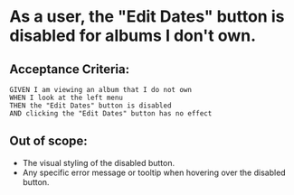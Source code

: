 # As a user, the "Edit Dates" button is disabled for albums I don't own.

## Acceptance Criteria:

```
GIVEN I am viewing an album that I do not own
WHEN I look at the left menu
THEN the "Edit Dates" button is disabled
AND clicking the "Edit Dates" button has no effect
```

## Out of scope:

* The visual styling of the disabled button.
* Any specific error message or tooltip when hovering over the disabled button.
